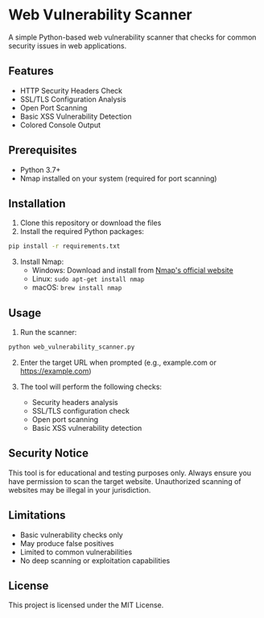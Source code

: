 # Web Vulnerability Scanner

A simple Python-based web vulnerability scanner that checks for common security issues in web applications.

## Features

- HTTP Security Headers Check
- SSL/TLS Configuration Analysis
- Open Port Scanning
- Basic XSS Vulnerability Detection
- Colored Console Output

## Prerequisites

- Python 3.7+
- Nmap installed on your system (required for port scanning)

## Installation

1. Clone this repository or download the files
2. Install the required Python packages:
```bash
pip install -r requirements.txt
```

3. Install Nmap:
   - Windows: Download and install from [Nmap's official website](https://nmap.org/download.html)
   - Linux: `sudo apt-get install nmap`
   - macOS: `brew install nmap`

## Usage

1. Run the scanner:
```bash
python web_vulnerability_scanner.py
```

2. Enter the target URL when prompted (e.g., example.com or https://example.com)

3. The tool will perform the following checks:
   - Security headers analysis
   - SSL/TLS configuration check
   - Open port scanning
   - Basic XSS vulnerability detection

## Security Notice

This tool is for educational and testing purposes only. Always ensure you have permission to scan the target website. Unauthorized scanning of websites may be illegal in your jurisdiction.

## Limitations

- Basic vulnerability checks only
- May produce false positives
- Limited to common vulnerabilities
- No deep scanning or exploitation capabilities

## License

This project is licensed under the MIT License. 